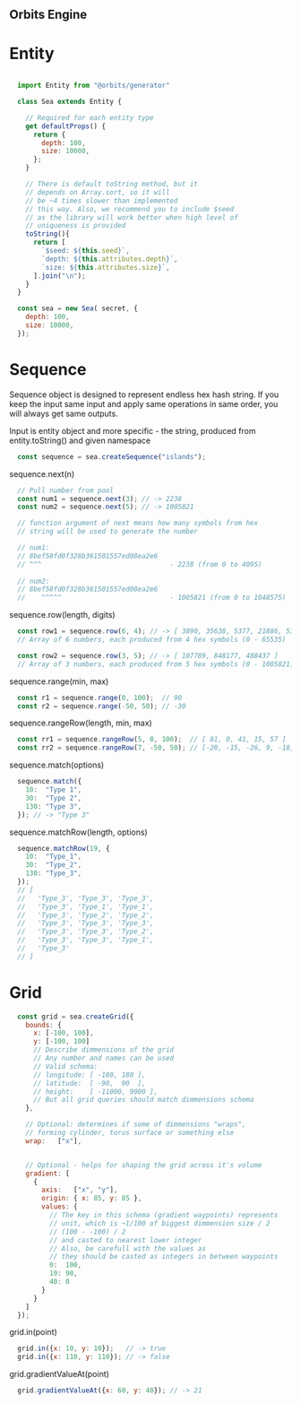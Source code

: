 ## Orbits Engine


# Entity
```javascript
  
  import Entity from "@orbits/generator"

  class Sea extends Entity {

    // Required for each entity type
    get defaultProps() {
      return {
        depth: 100,
        size: 10000,
      };
    }

    // There is default toString method, but it
    // depends on Array.sort, so it will
    // be ~4 times slower than implemented
    // this way. Also, we recommend you to include $seed
    // as the library will work better when high level of
    // uniqueness is provided
    toString(){
      return [
        `$seed: ${this.seed}`,
        `depth: ${this.attributes.depth}`,
        `size: ${this.attributes.size}`,
      ].join("\n");
    }
  }

  const sea = new Sea( secret, {
    depth: 100,
    size: 10000,
  });

```

# Sequence

Sequence object is designed to represent endless hex hash string. If you keep the input same input and apply same operations in same
order, you will always get same outputs.


Input is entity object and more specific - the string, produced from entity.toString() and given namespace


```javascript
  const sequence = sea.createSequence("islands");
```

sequence.next(n)
```javascript
  // Pull number from pool
  const num1 = sequence.next(3); // -> 2238
  const num2 = sequence.next(5); // -> 1005821

  // function argument of next means how many symbols from hex 
  // string will be used to generate the number

  // num1:
  // 8bef58fd0f328b361501557ed08ea2e6
  // ^^^                                - 2238 (from 0 to 4095)
  
  // num2:
  // 8bef58fd0f328b361501557ed08ea2e6
  //    ^^^^^                           - 1005821 (from 0 to 1048575)
```


sequence.row(length, digits)
```javascript
  const row1 = sequence.row(6, 4); // -> [ 3890, 35638, 5377, 21886, 53390, 41702 ]
  // Array of 6 numbers, each produced from 4 hex symbols (0 - 65535)

  const row2 = sequence.row(3, 5); // -> [ 107789, 848177, 488437 ]
  // Array of 3 numbers, each produced from 5 hex symbols (0 - 1005821)
```

sequence.range(min, max)
```javascript
  const r1 = sequence.range(0, 100);  // 90
  const r2 = sequence.range(-50, 50); // -30
```

sequence.rangeRow(length, min, max)
```javascript
  const rr1 = sequence.rangeRow(5, 0, 100);  // [ 81, 0, 41, 15, 57 ]
  const rr2 = sequence.rangeRow(7, -50, 50); // [-20, -15, -26, 9, -18, -48, -11 ]
```


sequence.match(options)
```javascript
  sequence.match({
    10:  "Type 1",
    30:  "Type 2",
    130: "Type 3",
  }); // -> "Type 3"
```

sequence.matchRow(length, options)
```javascript
  sequence.matchRow(19, {
    10:  "Type_1",
    30:  "Type_2",
    130: "Type_3",
  });
  // [
  //   'Type_3', 'Type_3', 'Type_3',
  //   'Type_3', 'Type_1', 'Type_1',
  //   'Type_3', 'Type_2', 'Type_2',
  //   'Type_3', 'Type_3', 'Type_3',
  //   'Type_3', 'Type_3', 'Type_2',
  //   'Type_3', 'Type_3', 'Type_1',
  //   'Type_3'
  // ]
```




# Grid
```javascript
  const grid = sea.createGrid({
    bounds: {
      x: [-100, 100],
      y: [-100, 100]
      // Describe dimmensions of the grid
      // Any number and names can be used
      // Valid schema:
      // longitude: [ -180, 180 ],
      // latitude:  [ -90,  90  ],
      // height:    [ -11000, 9000 ],
      // But all grid queries should match dimmensions schema
    },

    // Optional: determines if some of dimmensions "wraps",
    // forming cylinder, torus surface or something else
    wrap:   ["x"],


    // Optional - helps for shaping the grid across it's volume
    gradient: [
      {
        axis:   ["x", "y"],
        origin: { x: 85, y: 85 },
        values: {
          // The key in this schema (gradient waypoints) represents
          // unit, which is ~1/100 of biggest dimmension size / 2
          // (100 - -100) / 2
          // and casted to nearest lower integer
          // Also, be carefull with the values as
          // they should be casted as integers in between waypoints
          0:  100,
          10: 90,
          40: 0
        }
      }
    ]
  });
```


grid.in(point)
```javascript
  grid.in({x: 10, y: 10});   // -> true
  grid.in({x: 110, y: 110}); // -> false
```


grid.gradientValueAt(point)
```javascript
  grid.gradientValueAt({x: 60, y: 40}); // -> 21
```
